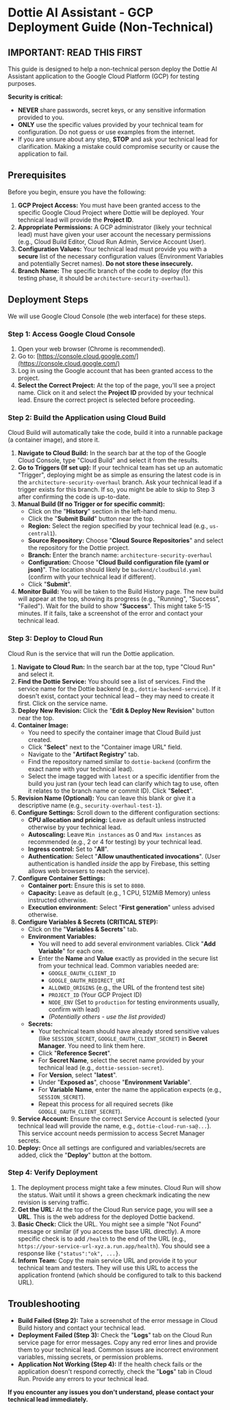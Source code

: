 # Dottie AI Assistant - GCP Deployment Guide (Non-Technical)

## **IMPORTANT: READ THIS FIRST**

This guide is designed to help a non-technical person deploy the Dottie AI Assistant application to the Google Cloud Platform (GCP) for testing purposes. 

**Security is critical:**
*   **NEVER** share passwords, secret keys, or any sensitive information provided to you.
*   **ONLY** use the specific values provided by your technical team for configuration. Do not guess or use examples from the internet.
*   If you are unsure about any step, **STOP** and ask your technical lead for clarification. Making a mistake could compromise security or cause the application to fail.

## Prerequisites

Before you begin, ensure you have the following:

1.  **GCP Project Access:** You must have been granted access to the specific Google Cloud Project where Dottie will be deployed. Your technical lead will provide the **Project ID**.
2.  **Appropriate Permissions:** A GCP administrator (likely your technical lead) must have given your user account the necessary permissions (e.g., Cloud Build Editor, Cloud Run Admin, Service Account User).
3.  **Configuration Values:** Your technical lead must provide you with a **secure** list of the necessary configuration values (Environment Variables and potentially Secret names). **Do not store these insecurely.**
4.  **Branch Name:** The specific branch of the code to deploy (for this testing phase, it should be `architecture-security-overhaul`).

## Deployment Steps

We will use Google Cloud Console (the web interface) for these steps.

### Step 1: Access Google Cloud Console

1.  Open your web browser (Chrome is recommended).
2.  Go to: [https://console.cloud.google.com/](https://console.cloud.google.com/)
3.  Log in using the Google account that has been granted access to the project.
4.  **Select the Correct Project:** At the top of the page, you'll see a project name. Click on it and select the **Project ID** provided by your technical lead. Ensure the correct project is selected before proceeding.

### Step 2: Build the Application using Cloud Build

Cloud Build will automatically take the code, build it into a runnable package (a container image), and store it.

1.  **Navigate to Cloud Build:** In the search bar at the top of the Google Cloud Console, type "Cloud Build" and select it from the results.
2.  **Go to Triggers (If set up):** If your technical team has set up an automatic "Trigger", deploying might be as simple as ensuring the latest code is in the `architecture-security-overhaul` branch. Ask your technical lead if a trigger exists for this branch. If so, you might be able to skip to Step 3 after confirming the code is up-to-date.
3.  **Manual Build (If no Trigger or for specific commit):**
    *   Click on the "**History**" section in the left-hand menu.
    *   Click the "**Submit Build**" button near the top.
    *   **Region:** Select the region specified by your technical lead (e.g., `us-central1`).
    *   **Source Repository:** Choose "**Cloud Source Repositories**" and select the repository for the Dottie project.
    *   **Branch:** Enter the branch name: `architecture-security-overhaul`
    *   **Configuration:** Choose "**Cloud Build configuration file (yaml or json)**". The location should likely be `backend/cloudbuild.yaml` (confirm with your technical lead if different).
    *   Click "**Submit**".
4.  **Monitor Build:** You will be taken to the Build History page. The new build will appear at the top, showing its progress (e.g., "Running", "Success", "Failed"). Wait for the build to show "**Success**". This might take 5-15 minutes. If it fails, take a screenshot of the error and contact your technical lead.

### Step 3: Deploy to Cloud Run

Cloud Run is the service that will run the Dottie application.

1.  **Navigate to Cloud Run:** In the search bar at the top, type "Cloud Run" and select it.
2.  **Find the Dottie Service:** You should see a list of services. Find the service name for the Dottie backend (e.g., `dottie-backend-service`). If it doesn't exist, contact your technical lead – they may need to create it first. Click on the service name.
3.  **Deploy New Revision:** Click the "**Edit & Deploy New Revision**" button near the top.
4.  **Container Image:**
    *   You need to specify the container image that Cloud Build just created.
    *   Click "**Select**" next to the "Container image URL" field.
    *   Navigate to the "**Artifact Registry**" tab.
    *   Find the repository named similar to `dottie-backend` (confirm the exact name with your technical lead).
    *   Select the image tagged with `latest` or a specific identifier from the build you just ran (your tech lead can clarify which tag to use, often it relates to the branch name or commit ID). Click "**Select**".
5.  **Revision Name (Optional):** You can leave this blank or give it a descriptive name (e.g., `security-overhaul-test-1`).
6.  **Configure Settings:** Scroll down to the different configuration sections:
    *   **CPU allocation and pricing:** Leave as default unless instructed otherwise by your technical lead.
    *   **Autoscaling:** Leave `Min instances` as 0 and `Max instances` as recommended (e.g., 2 or 4 for testing) by your technical lead.
    *   **Ingress control:** Set to "**All**".
    *   **Authentication:** Select "**Allow unauthenticated invocations**". (User authentication is handled *inside* the app by Firebase, this setting allows web browsers to reach the service).
7.  **Configure Container Settings:**
    *   **Container port:** Ensure this is set to `8080`.
    *   **Capacity:** Leave as default (e.g., 1 CPU, 512MiB Memory) unless instructed otherwise.
    *   **Execution environment:** Select "**First generation**" unless advised otherwise.
8.  **Configure Variables & Secrets (CRITICAL STEP):**
    *   Click on the "**Variables & Secrets**" tab.
    *   **Environment Variables:**
        *   You will need to add several environment variables. Click "**Add Variable**" for each one.
        *   Enter the **Name** and **Value** exactly as provided in the secure list from your technical lead. Common variables needed are:
            *   `GOOGLE_OAUTH_CLIENT_ID`
            *   `GOOGLE_OAUTH_REDIRECT_URI`
            *   `ALLOWED_ORIGINS` (e.g., the URL of the frontend test site)
            *   `PROJECT_ID` (Your GCP Project ID)
            *   `NODE_ENV` (Set to `production` for testing environments usually, confirm with lead)
            *   *(Potentially others - use the list provided)*
    *   **Secrets:**
        *   Your technical team should have already stored sensitive values (like `SESSION_SECRET`, `GOOGLE_OAUTH_CLIENT_SECRET`) in **Secret Manager**. You need to link them here.
        *   Click "**Reference Secret**".
        *   For **Secret Name**, select the secret name provided by your technical lead (e.g., `dottie-session-secret`).
        *   For **Version**, select "**latest**".
        *   Under "**Exposed as**", choose "**Environment Variable**".
        *   For **Variable Name**, enter the name the application expects (e.g., `SESSION_SECRET`).
        *   Repeat this process for all required secrets (like `GOOGLE_OAUTH_CLIENT_SECRET`).
9.  **Service Account:** Ensure the correct Service Account is selected (your technical lead will provide the name, e.g., `dottie-cloud-run-sa@...`). This service account needs permission to access Secret Manager secrets.
10. **Deploy:** Once all settings are configured and variables/secrets are added, click the "**Deploy**" button at the bottom.

### Step 4: Verify Deployment

1.  The deployment process might take a few minutes. Cloud Run will show the status. Wait until it shows a green checkmark indicating the new revision is serving traffic.
2.  **Get the URL:** At the top of the Cloud Run service page, you will see a **URL**. This is the web address for the deployed Dottie backend.
3.  **Basic Check:** Click the URL. You might see a simple "Not Found" message or similar (if you access the base URL directly). A more specific check is to add `/health` to the end of the URL (e.g., `https://your-service-url-xyz.a.run.app/health`). You should see a response like `{"status":"ok", ...}`.
4.  **Inform Team:** Copy the main service URL and provide it to your technical team and testers. They will use this URL to access the application frontend (which should be configured to talk to this backend URL).

## Troubleshooting

*   **Build Failed (Step 2):** Take a screenshot of the error message in Cloud Build history and contact your technical lead.
*   **Deployment Failed (Step 3):** Check the "**Logs**" tab on the Cloud Run service page for error messages. Copy any red error lines and provide them to your technical lead. Common issues are incorrect environment variables, missing secrets, or permission problems.
*   **Application Not Working (Step 4):** If the health check fails or the application doesn't respond correctly, check the "**Logs**" tab in Cloud Run. Provide any errors to your technical lead.

**If you encounter any issues you don't understand, please contact your technical lead immediately.**
